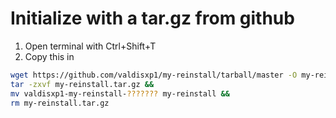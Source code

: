 # Initialize with a tar.gz from github
1. Open terminal with Ctrl+Shift+T
2. Copy this in
```bash
wget https://github.com/valdisxp1/my-reinstall/tarball/master -O my-reinstall.tar.gz &&
tar -zxvf my-reinstall.tar.gz &&
mv valdisxp1-my-reinstall-??????? my-reinstall &&
rm my-reinstall.tar.gz
```
